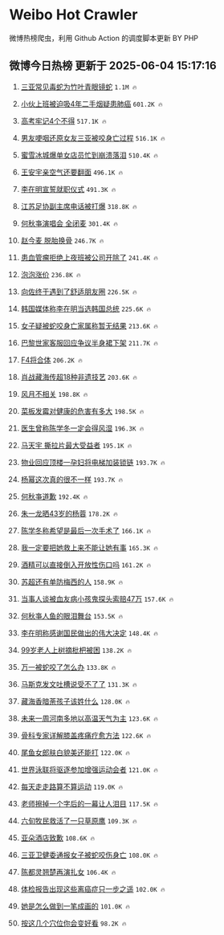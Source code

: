 # Weibo Hot Crawler 



微博热榜爬虫，利用 Github Action 的调度脚本更新 BY PHP 


## 微博今日热榜 更新于 2025-06-04 15:17:16 
1. [三亚常见毒蛇为竹叶青眼镜蛇](https://s.weibo.com/weibo?q=%23%E4%B8%89%E4%BA%9A%E5%B8%B8%E8%A7%81%E6%AF%92%E8%9B%87%E4%B8%BA%E7%AB%B9%E5%8F%B6%E9%9D%92%E7%9C%BC%E9%95%9C%E8%9B%87%23&t=31&band_rank=1&Refer=top) `1.1M 🔥` 

1. [小伙上班被迫吸4年二手烟疑患肺癌](https://s.weibo.com/weibo?q=%23%E5%B0%8F%E4%BC%99%E4%B8%8A%E7%8F%AD%E8%A2%AB%E8%BF%AB%E5%90%B84%E5%B9%B4%E4%BA%8C%E6%89%8B%E7%83%9F%E7%96%91%E6%82%A3%E8%82%BA%E7%99%8C%23&t=31&band_rank=2&Refer=top) `601.2K 🔥` 

1. [高考牢记4个不得](https://s.weibo.com/weibo?q=%23%E9%AB%98%E8%80%83%E7%89%A2%E8%AE%B04%E4%B8%AA%E4%B8%8D%E5%BE%97%23&t=31&band_rank=3&Refer=top) `517.1K 🔥` 

1. [男友哽咽还原女友三亚被咬身亡过程](https://s.weibo.com/weibo?q=%23%E7%94%B7%E5%8F%8B%E5%93%BD%E5%92%BD%E8%BF%98%E5%8E%9F%E5%A5%B3%E5%8F%8B%E4%B8%89%E4%BA%9A%E8%A2%AB%E5%92%AC%E8%BA%AB%E4%BA%A1%E8%BF%87%E7%A8%8B%23&t=31&band_rank=4&Refer=top) `516.1K 🔥` 

1. [蜜雪冰城爆单女店员忙到崩溃落泪](https://s.weibo.com/weibo?q=%23%E8%9C%9C%E9%9B%AA%E5%86%B0%E5%9F%8E%E7%88%86%E5%8D%95%E5%A5%B3%E5%BA%97%E5%91%98%E5%BF%99%E5%88%B0%E5%B4%A9%E6%BA%83%E8%90%BD%E6%B3%AA%23&t=31&band_rank=5&Refer=top) `510.4K 🔥` 

1. [王安宇亲空气还要翻面](https://s.weibo.com/weibo?q=%E7%8E%8B%E5%AE%89%E5%AE%87%E4%BA%B2%E7%A9%BA%E6%B0%94%E8%BF%98%E8%A6%81%E7%BF%BB%E9%9D%A2&t=31&band_rank=6&Refer=top) `496.1K 🔥` 

1. [李在明宣誓就职仪式](https://s.weibo.com/weibo?q=%23%E6%9D%8E%E5%9C%A8%E6%98%8E%E5%AE%A3%E8%AA%93%E5%B0%B1%E8%81%8C%E4%BB%AA%E5%BC%8F%23&t=31&band_rank=7&Refer=top) `491.3K 🔥` 

1. [江苏足协副主席电话被打爆](https://s.weibo.com/weibo?q=%23%E6%B1%9F%E8%8B%8F%E8%B6%B3%E5%8D%8F%E5%89%AF%E4%B8%BB%E5%B8%AD%E7%94%B5%E8%AF%9D%E8%A2%AB%E6%89%93%E7%88%86%23&t=31&band_rank=8&Refer=top) `318.8K 🔥` 

1. [何秋亊演唱会 全闭麦](https://s.weibo.com/weibo?q=%E4%BD%95%E7%A7%8B%E4%BA%8A%E6%BC%94%E5%94%B1%E4%BC%9A%20%E5%85%A8%E9%97%AD%E9%BA%A6&t=31&band_rank=9&Refer=top) `301.4K 🔥` 

1. [赵今麦 脱胎换骨](https://s.weibo.com/weibo?q=%E8%B5%B5%E4%BB%8A%E9%BA%A6%20%E8%84%B1%E8%83%8E%E6%8D%A2%E9%AA%A8&t=31&band_rank=10&Refer=top) `246.7K 🔥` 

1. [患血管瘤拒绝上夜班被公司开除了](https://s.weibo.com/weibo?q=%23%E6%82%A3%E8%A1%80%E7%AE%A1%E7%98%A4%E6%8B%92%E7%BB%9D%E4%B8%8A%E5%A4%9C%E7%8F%AD%E8%A2%AB%E5%85%AC%E5%8F%B8%E5%BC%80%E9%99%A4%E4%BA%86%23&t=31&band_rank=11&Refer=top) `241.4K 🔥` 

1. [泡泡涨价](https://s.weibo.com/weibo?q=%E6%B3%A1%E6%B3%A1%E6%B6%A8%E4%BB%B7&t=31&band_rank=12&Refer=top) `236.8K 🔥` 

1. [向佐终于遇到了舒适朋友圈](https://s.weibo.com/weibo?q=%E5%90%91%E4%BD%90%E7%BB%88%E4%BA%8E%E9%81%87%E5%88%B0%E4%BA%86%E8%88%92%E9%80%82%E6%9C%8B%E5%8F%8B%E5%9C%88&t=31&band_rank=13&Refer=top) `226.5K 🔥` 

1. [韩国媒体称李在明当选韩国总统](https://s.weibo.com/weibo?q=%23%E9%9F%A9%E5%9B%BD%E5%AA%92%E4%BD%93%E7%A7%B0%E6%9D%8E%E5%9C%A8%E6%98%8E%E5%BD%93%E9%80%89%E9%9F%A9%E5%9B%BD%E6%80%BB%E7%BB%9F%23&t=31&band_rank=14&Refer=top) `225.6K 🔥` 

1. [女子疑被蛇咬身亡家属称暂无结果](https://s.weibo.com/weibo?q=%23%E5%A5%B3%E5%AD%90%E7%96%91%E8%A2%AB%E8%9B%87%E5%92%AC%E8%BA%AB%E4%BA%A1%E5%AE%B6%E5%B1%9E%E7%A7%B0%E6%9A%82%E6%97%A0%E7%BB%93%E6%9E%9C%23&t=31&band_rank=15&Refer=top) `213.6K 🔥` 

1. [巴黎世家客服回应争议半身裙下架](https://s.weibo.com/weibo?q=%23%E5%B7%B4%E9%BB%8E%E4%B8%96%E5%AE%B6%E5%AE%A2%E6%9C%8D%E5%9B%9E%E5%BA%94%E4%BA%89%E8%AE%AE%E5%8D%8A%E8%BA%AB%E8%A3%99%E4%B8%8B%E6%9E%B6%23&t=31&band_rank=16&Refer=top) `211.7K 🔥` 

1. [F4将合体](https://s.weibo.com/weibo?q=%23F4%E5%B0%86%E5%90%88%E4%BD%93%23&t=31&band_rank=17&Refer=top) `206.2K 🔥` 

1. [肖战藏海传超18种非遗技艺](https://s.weibo.com/weibo?q=%23%E8%82%96%E6%88%98%E8%97%8F%E6%B5%B7%E4%BC%A0%E8%B6%8518%E7%A7%8D%E9%9D%9E%E9%81%97%E6%8A%80%E8%89%BA%23&t=31&band_rank=18&Refer=top) `203.6K 🔥` 

1. [风月不相关](https://s.weibo.com/weibo?q=%E9%A3%8E%E6%9C%88%E4%B8%8D%E7%9B%B8%E5%85%B3&t=31&band_rank=19&Refer=top) `198.8K 🔥` 

1. [菜板发霉对健康的危害有多大](https://s.weibo.com/weibo?q=%E8%8F%9C%E6%9D%BF%E5%8F%91%E9%9C%89%E5%AF%B9%E5%81%A5%E5%BA%B7%E7%9A%84%E5%8D%B1%E5%AE%B3%E6%9C%89%E5%A4%9A%E5%A4%A7&t=31&band_rank=20&Refer=top) `198.5K 🔥` 

1. [医生曾称陈学冬一定会得风湿](https://s.weibo.com/weibo?q=%23%E5%8C%BB%E7%94%9F%E6%9B%BE%E7%A7%B0%E9%99%88%E5%AD%A6%E5%86%AC%E4%B8%80%E5%AE%9A%E4%BC%9A%E5%BE%97%E9%A3%8E%E6%B9%BF%23&t=31&band_rank=21&Refer=top) `196.3K 🔥` 

1. [马天宇 撕拉片最大受益者](https://s.weibo.com/weibo?q=%E9%A9%AC%E5%A4%A9%E5%AE%87%20%E6%92%95%E6%8B%89%E7%89%87%E6%9C%80%E5%A4%A7%E5%8F%97%E7%9B%8A%E8%80%85&t=31&band_rank=22&Refer=top) `195.1K 🔥` 

1. [物业回应顶楼一孕妇将电梯加装锁链](https://s.weibo.com/weibo?q=%23%E7%89%A9%E4%B8%9A%E5%9B%9E%E5%BA%94%E9%A1%B6%E6%A5%BC%E4%B8%80%E5%AD%95%E5%A6%87%E5%B0%86%E7%94%B5%E6%A2%AF%E5%8A%A0%E8%A3%85%E9%94%81%E9%93%BE%23&t=31&band_rank=23&Refer=top) `193.7K 🔥` 

1. [杨幂这次真的很不一样](https://s.weibo.com/weibo?q=%23%E6%9D%A8%E5%B9%82%E8%BF%99%E6%AC%A1%E7%9C%9F%E7%9A%84%E5%BE%88%E4%B8%8D%E4%B8%80%E6%A0%B7%23&t=31&band_rank=24&Refer=top) `193.7K 🔥` 

1. [何秋亊道歉](https://s.weibo.com/weibo?q=%E4%BD%95%E7%A7%8B%E4%BA%8A%E9%81%93%E6%AD%89&t=31&band_rank=25&Refer=top) `192.4K 🔥` 

1. [朱一龙晒43岁的杨蓉](https://s.weibo.com/weibo?q=%23%E6%9C%B1%E4%B8%80%E9%BE%99%E6%99%9243%E5%B2%81%E7%9A%84%E6%9D%A8%E8%93%89%23&t=31&band_rank=26&Refer=top) `178.2K 🔥` 

1. [陈学冬称希望是最后一次手术了](https://s.weibo.com/weibo?q=%23%E9%99%88%E5%AD%A6%E5%86%AC%E7%A7%B0%E5%B8%8C%E6%9C%9B%E6%98%AF%E6%9C%80%E5%90%8E%E4%B8%80%E6%AC%A1%E6%89%8B%E6%9C%AF%E4%BA%86%23&t=31&band_rank=27&Refer=top) `166.1K 🔥` 

1. [我一定要把她救上来不能让她有事](https://s.weibo.com/weibo?q=%23%E6%88%91%E4%B8%80%E5%AE%9A%E8%A6%81%E6%8A%8A%E5%A5%B9%E6%95%91%E4%B8%8A%E6%9D%A5%E4%B8%8D%E8%83%BD%E8%AE%A9%E5%A5%B9%E6%9C%89%E4%BA%8B%23&t=31&band_rank=28&Refer=top) `165.3K 🔥` 

1. [酒精可以直接倒入开放性伤口吗](https://s.weibo.com/weibo?q=%E9%85%92%E7%B2%BE%E5%8F%AF%E4%BB%A5%E7%9B%B4%E6%8E%A5%E5%80%92%E5%85%A5%E5%BC%80%E6%94%BE%E6%80%A7%E4%BC%A4%E5%8F%A3%E5%90%97&t=31&band_rank=29&Refer=top) `161.2K 🔥` 

1. [苏超还有单防梅西的人](https://s.weibo.com/weibo?q=%23%E8%8B%8F%E8%B6%85%E8%BF%98%E6%9C%89%E5%8D%95%E9%98%B2%E6%A2%85%E8%A5%BF%E7%9A%84%E4%BA%BA%23&t=31&band_rank=30&Refer=top) `158.9K 🔥` 

1. [当事人谈被血友病小孩鬼探头索赔47万](https://s.weibo.com/weibo?q=%23%E5%BD%93%E4%BA%8B%E4%BA%BA%E8%B0%88%E8%A2%AB%E8%A1%80%E5%8F%8B%E7%97%85%E5%B0%8F%E5%AD%A9%E9%AC%BC%E6%8E%A2%E5%A4%B4%E7%B4%A2%E8%B5%9447%E4%B8%87%23&t=31&band_rank=31&Refer=top) `157.6K 🔥` 

1. [何秋亊人鱼的眼泪舞台](https://s.weibo.com/weibo?q=%23%E4%BD%95%E7%A7%8B%E4%BA%8A%E4%BA%BA%E9%B1%BC%E7%9A%84%E7%9C%BC%E6%B3%AA%E8%88%9E%E5%8F%B0%23&t=31&band_rank=32&Refer=top) `153.5K 🔥` 

1. [李在明称感谢国民做出的伟大决定](https://s.weibo.com/weibo?q=%23%E6%9D%8E%E5%9C%A8%E6%98%8E%E7%A7%B0%E6%84%9F%E8%B0%A2%E5%9B%BD%E6%B0%91%E5%81%9A%E5%87%BA%E7%9A%84%E4%BC%9F%E5%A4%A7%E5%86%B3%E5%AE%9A%23&t=31&band_rank=33&Refer=top) `148.4K 🔥` 

1. [99岁老人上树摘枇杷被困](https://s.weibo.com/weibo?q=%2399%E5%B2%81%E8%80%81%E4%BA%BA%E4%B8%8A%E6%A0%91%E6%91%98%E6%9E%87%E6%9D%B7%E8%A2%AB%E5%9B%B0%23&t=31&band_rank=34&Refer=top) `138.2K 🔥` 

1. [万一被蛇咬了怎么办](https://s.weibo.com/weibo?q=%23%E4%B8%87%E4%B8%80%E8%A2%AB%E8%9B%87%E5%92%AC%E4%BA%86%E6%80%8E%E4%B9%88%E5%8A%9E%23&t=31&band_rank=35&Refer=top) `133.8K 🔥` 

1. [马斯克发文吐槽说受不了了](https://s.weibo.com/weibo?q=%23%E9%A9%AC%E6%96%AF%E5%85%8B%E5%8F%91%E6%96%87%E5%90%90%E6%A7%BD%E8%AF%B4%E5%8F%97%E4%B8%8D%E4%BA%86%E4%BA%86%23&t=31&band_rank=36&Refer=top) `131.3K 🔥` 

1. [藏海香暗荼孩子该姓什么](https://s.weibo.com/weibo?q=%23%E8%97%8F%E6%B5%B7%E9%A6%99%E6%9A%97%E8%8D%BC%E5%AD%A9%E5%AD%90%E8%AF%A5%E5%A7%93%E4%BB%80%E4%B9%88%23&t=31&band_rank=37&Refer=top) `128.0K 🔥` 

1. [未来一周河南多地以高温天气为主](https://s.weibo.com/weibo?q=%23%E6%9C%AA%E6%9D%A5%E4%B8%80%E5%91%A8%E6%B2%B3%E5%8D%97%E5%A4%9A%E5%9C%B0%E4%BB%A5%E9%AB%98%E6%B8%A9%E5%A4%A9%E6%B0%94%E4%B8%BA%E4%B8%BB%23&t=31&band_rank=38&Refer=top) `123.6K 🔥` 

1. [骨科专家详解膝盖疼痛疗愈方法](https://s.weibo.com/weibo?q=%E9%AA%A8%E7%A7%91%E4%B8%93%E5%AE%B6%E8%AF%A6%E8%A7%A3%E8%86%9D%E7%9B%96%E7%96%BC%E7%97%9B%E7%96%97%E6%84%88%E6%96%B9%E6%B3%95&t=31&band_rank=39&Refer=top) `122.6K 🔥` 

1. [尾鱼女郎肤白貌美还能打](https://s.weibo.com/weibo?q=%E5%B0%BE%E9%B1%BC%E5%A5%B3%E9%83%8E%E8%82%A4%E7%99%BD%E8%B2%8C%E7%BE%8E%E8%BF%98%E8%83%BD%E6%89%93&t=31&band_rank=40&Refer=top) `122.0K 🔥` 

1. [世界泳联将驱逐参加增强运动会者](https://s.weibo.com/weibo?q=%23%E4%B8%96%E7%95%8C%E6%B3%B3%E8%81%94%E5%B0%86%E9%A9%B1%E9%80%90%E5%8F%82%E5%8A%A0%E5%A2%9E%E5%BC%BA%E8%BF%90%E5%8A%A8%E4%BC%9A%E8%80%85%23&t=31&band_rank=41&Refer=top) `121.0K 🔥` 

1. [每天走走路算不算运动](https://s.weibo.com/weibo?q=%23%E6%AF%8F%E5%A4%A9%E8%B5%B0%E8%B5%B0%E8%B7%AF%E7%AE%97%E4%B8%8D%E7%AE%97%E8%BF%90%E5%8A%A8%23&t=31&band_rank=42&Refer=top) `119.0K 🔥` 

1. [老师擦掉一个字后的一幕让人泪目](https://s.weibo.com/weibo?q=%23%E8%80%81%E5%B8%88%E6%93%A6%E6%8E%89%E4%B8%80%E4%B8%AA%E5%AD%97%E5%90%8E%E7%9A%84%E4%B8%80%E5%B9%95%E8%AE%A9%E4%BA%BA%E6%B3%AA%E7%9B%AE%23&t=31&band_rank=43&Refer=top) `117.5K 🔥` 

1. [六旬牧民救活了一只草原鹰](https://s.weibo.com/weibo?q=%23%E5%85%AD%E6%97%AC%E7%89%A7%E6%B0%91%E6%95%91%E6%B4%BB%E4%BA%86%E4%B8%80%E5%8F%AA%E8%8D%89%E5%8E%9F%E9%B9%B0%23&t=31&band_rank=44&Refer=top) `109.3K 🔥` 

1. [亚朵酒店致歉](https://s.weibo.com/weibo?q=%23%E4%BA%9A%E6%9C%B5%E9%85%92%E5%BA%97%E8%87%B4%E6%AD%89%23&t=31&band_rank=45&Refer=top) `108.6K 🔥` 

1. [三亚卫健委通报女子被蛇咬伤身亡](https://s.weibo.com/weibo?q=%23%E4%B8%89%E4%BA%9A%E5%8D%AB%E5%81%A5%E5%A7%94%E9%80%9A%E6%8A%A5%E5%A5%B3%E5%AD%90%E8%A2%AB%E8%9B%87%E5%92%AC%E4%BC%A4%E8%BA%AB%E4%BA%A1%23&t=31&band_rank=46&Refer=top) `108.0K 🔥` 

1. [陈都灵翘楚再演扎女](https://s.weibo.com/weibo?q=%E9%99%88%E9%83%BD%E7%81%B5%E7%BF%98%E6%A5%9A%E5%86%8D%E6%BC%94%E6%89%8E%E5%A5%B3&t=31&band_rank=47&Refer=top) `106.4K 🔥` 

1. [体检报告出现这些离癌症只一步之遥](https://s.weibo.com/weibo?q=%23%E4%BD%93%E6%A3%80%E6%8A%A5%E5%91%8A%E5%87%BA%E7%8E%B0%E8%BF%99%E4%BA%9B%E7%A6%BB%E7%99%8C%E7%97%87%E5%8F%AA%E4%B8%80%E6%AD%A5%E4%B9%8B%E9%81%A5%23&t=31&band_rank=48&Refer=top) `102.0K 🔥` 

1. [她是怎么做到一笔成画的](https://s.weibo.com/weibo?q=%23%E5%A5%B9%E6%98%AF%E6%80%8E%E4%B9%88%E5%81%9A%E5%88%B0%E4%B8%80%E7%AC%94%E6%88%90%E7%94%BB%E7%9A%84%23&t=31&band_rank=49&Refer=top) `101.0K 🔥` 

1. [按这几个穴位你会变好看](https://s.weibo.com/weibo?q=%23%E6%8C%89%E8%BF%99%E5%87%A0%E4%B8%AA%E7%A9%B4%E4%BD%8D%E4%BD%A0%E4%BC%9A%E5%8F%98%E5%A5%BD%E7%9C%8B%23&t=31&band_rank=50&Refer=top) `98.2K 🔥` 

